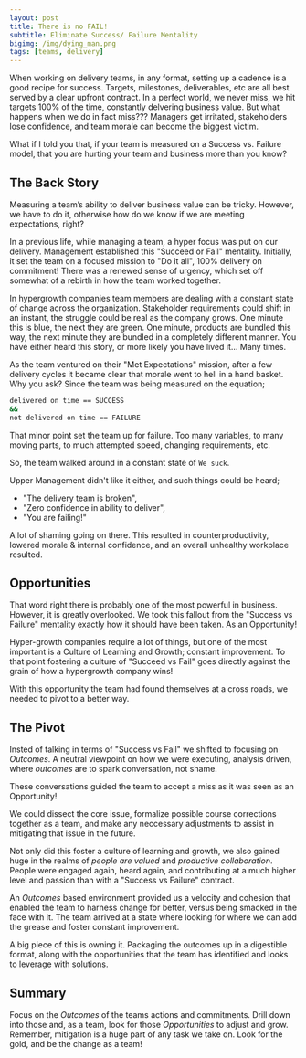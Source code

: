 ```yaml
---
layout: post
title: There is no FAIL!
subtitle: Eliminate Success/ Failure Mentality
bigimg: /img/dying_man.png
tags: [teams, delivery]
---
```


When working on delivery teams, in any format, setting up a cadence is a good recipe for success. Targets, milestones, deliverables, etc are all best served by a clear upfront contract. In a perfect world, we never miss, we hit targets 100% of the time, constantly delvering business value. But what happens when we do in fact miss??? Managers get irritated, stakeholders lose confidence, and team morale can become the biggest victim.

What if I told you that, if your team is measured on a Success vs. Failure model, that you are hurting your team and business more than you know?

## The Back Story

Measuring a team’s ability to deliver business value can be tricky. However, we have to do it, otherwise how do we know if we are meeting expectations, right?

In a previous life, while managing a team, a hyper focus was put on our delivery. Management established this "Succeed or Fail" mentality. Initially, it set the team on a focused mission to "Do it all", 100% delivery on commitment! There was a renewed sense of urgency, which set off somewhat of a rebirth in how the team worked together.

In hypergrowth companies team members are dealing with a constant state of change across the organization. Stakeholder requirements could shift in an instant, the struggle could be real as the company grows. One minute this is blue, the next they are green. One minute, products are bundled this way, the next minute they are bundled in a completely different manner. You have either heard this story, or more likely you have lived it... Many times.

As the team ventured on their "Met Expectations" mission, after a few delivery cycles it became clear that morale went to hell in a hand basket. Why you ask? Since the team was being measured on the equation;

~~~ bash
delivered on time == SUCCESS
&&
not delivered on time == FAILURE
~~~

That minor point set the team up for failure. Too many variables, to many moving parts, to much attempted speed, changing requirements, etc.

So, the team walked around in a constant state of `We suck`.

Upper Management didn't like it either, and such things could be heard;

- "The delivery team is broken",
- "Zero confidence in ability to deliver",
- "You are failing!"

A lot of shaming going on there. This resulted in counterproductivity, lowered morale & internal confidence, and an overall unhealthy workplace resulted.

## Opportunities

That word right there is probably one of the most powerful in business. However, it is greatly overlooked. We took this fallout from the "Success vs Failure" mentality exactly how it should have been taken. As an Opportunity!

Hyper-growth companies require a lot of things, but one of the most important is a Culture of Learning and Growth; constant improvement. To that point fostering a culture of "Succeed vs Fail" goes directly against the grain of how a hypergrowth company wins!

With this opportunity the team had found themselves at a cross roads, we needed to pivot to a better way.

## The Pivot

Insted of talking in terms of "Success vs Fail" we shifted to focusing on *Outcomes*. A neutral viewpoint on how we were executing, analysis driven, where *outcomes* are to spark conversation, not shame.

These conversations guided the team to accept a miss as it was seen as an Opportunity!

We could dissect the core issue, formalize possible course corrections together as a team, and make any neccessary adjustments to assist in mitigating that issue in the future.

Not only did this foster a culture of learning and growth, we also gained huge in the realms of *people are valued* and *productive collaboration*. People were engaged again, heard again, and contributing at a much higher level and passion than with a "Success vs Failure" contract.

An *Outcomes* based environment provided us a velocity and cohesion that enabled the team to harness change for better, versus being smacked in the face with it. The team arrived at a state where looking for where we can add the grease and foster constant improvement.

A big piece of this is owning it. Packaging the outcomes up in a digestible format, along with the opportunities that the team has identified and looks to leverage with solutions.

## Summary

Focus on the *Outcomes* of the teams actions and commitments. Drill down into those and, as a team, look for those *Opportunities* to adjust and grow. Remember, mitigation is a huge part of any task we take on. Look for the gold, and be the change as a team!
